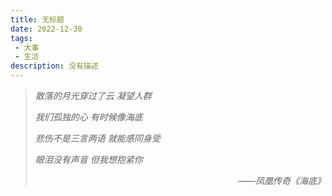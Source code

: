 ```yaml
---
title: 无标题
date: 2022-12-30
tags: 
 - 大事
 - 生活
description: 没有描述
---
```


> *散落的月光穿过了云 凝望人群*
> 
> *我们孤独的心 有时候像海底*
> 
> *悲伤不是三言两语 就能感同身受*
> 
> *眼泪没有声音 但我想抱紧你*
>
> *<p style="text-align:right"> ——凤凰传奇《海底》</p>*
